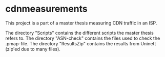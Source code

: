 # cdnmeasurements

This project is a part of a master thesis measuring CDN traffic in an ISP. 

The directory "Scripts" contains the different scripts the master thesis refers to. 
The directory "ASN-check" contains the files used to check the .pmap-file.
The directory "ResultsZip" contains the results from Uninett (zip'ed due to many files).
